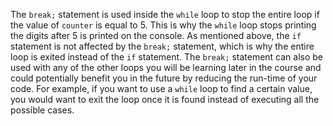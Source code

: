 The `break;` statement is used inside the `while` loop to stop the entire loop if the value of `counter` is equal to 5. This is why the `while` loop stops printing the digits after 5 is printed on the console. As mentioned above, the `if` statement is not affected by the `break;` statement, which is why the entire loop is exited instead of the `if` statement. The `break;` statement can also be used with any of the other loops you will be learning later in the course and could potentially benefit you in the future by reducing the run-time of your code. For example, if you want to use a `while` loop to find a certain value, you would want to exit the loop once it is found instead of executing all the possible cases.